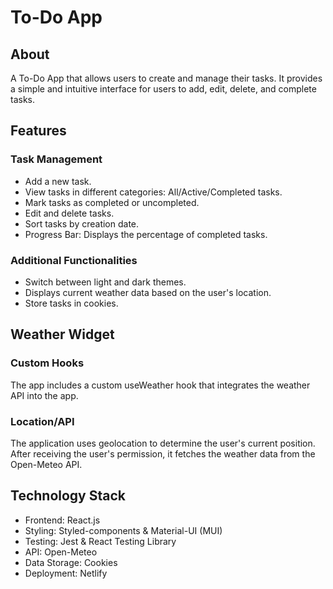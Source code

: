 # To-Do App

## About

A To-Do App that allows users to create and manage their tasks. It provides a simple and intuitive interface for users to add, edit, delete, and complete tasks.

## Features

### Task Management

- Add a new task.
- View tasks in different categories: All/Active/Completed tasks.
- Mark tasks as completed or uncompleted.
- Edit and delete tasks.
- Sort tasks by creation date.
- Progress Bar: Displays the percentage of completed tasks.

### Additional Functionalities

- Switch between light and dark themes.
- Displays current weather data based on the user's location.
- Store tasks in cookies.

## Weather Widget

### Custom Hooks

The app includes a custom useWeather hook that integrates the weather API into the app.

### Location/API

The application uses geolocation to determine the user's current position. After receiving the user's permission, it fetches the weather data from the Open-Meteo API.

## Technology Stack

- Frontend: React.js
- Styling: Styled-components & Material-UI (MUI)
- Testing: Jest & React Testing Library
- API: Open-Meteo
- Data Storage: Cookies
- Deployment: Netlify
